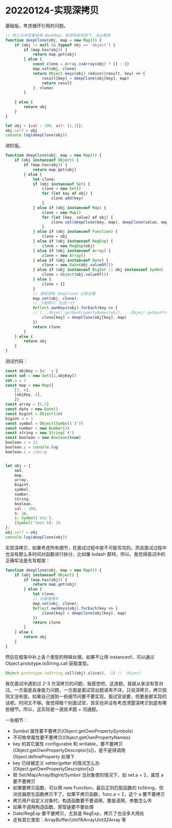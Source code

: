# 20220124-实现深拷贝

基础版，考虑循环引用的问题。

```JavaScript
// 网上众多答案使用 WeakMap，我觉得本场景下，没必要用
function deepClone(obj, map = new Map()) {
	if (obj != null && typeof obj == 'object') {
		if (map.has(obj)) {
			return map.get(obj)
		} else {
			const clone = Array.isArray(obj) ? [] : {}
			map.set(obj, clone)
			return Object.keys(obj).reduce((result, key) => {
				result[key] = deepClone(obj[key], map)
				return result 
			}, clone)	
		}
		
	} else {
		return obj
	}
}

let obj = {val : 100, arr: [1,3]};
obj.self = obj
console.log(deepClone(obj))
```

进阶版。

```JavaScript
function deepClone(obj, map = new Map()) {
	if (obj instanceof Object) {
		if (map.has(obj)) {
			return map.get(obj)
		} else {
			let clone;
			if (obj instanceof Set) {
				clone = new Set()
				for (let key of obj) {
					clone.add(key)
				}
			} else if (obj instanceof Map) {
				clone = new Map()
				for (let [key, value] of obj) {
					clone.set(deepClone(key, map), deepClone(value, map))
				}
			} else if (obj instanceof Function) {
				clone = obj
			} else if (obj instanceof RegExp) {
				clone = new RegExp(obj)
			} else if (obj instanceof Array) {
				clone = new Array()
			} else if (obj instanceof Date) {
				clone = new Date(obj.valueOf())
			} else if (obj instanceof BigInt || obj instanceof Symbol || obj instanceof Number || obj instanceof String || obj instanceof Boolean) {
				clone = Object(obj.valueOf())
			} else {
				clone = {}
			}
			// 递规调用 deepClone 之前设置
			map.set(obj, clone);
			// 下面两行，任选一行
			Reflect.ownKeys(obj).forEach(key => {
			// [...Object.getOwnPropertyNames(obj), ...Object.getOwnPropertySymbols(obj)].forEach(key => {
				clone[key] = deepClone(obj[key], map)
			})
			return clone
		}
	} else {
		return obj
	}
}
```

测试代码：

```JavaScript
const objKey = {x: 'y'}
const set = new Set([1,objKey])
set.a = 3
const map = new Map([
	[3, 4],
	[objKey, 4],
	])
const array = [5,6]
const date = new Date()
const bigint = Object(2n)
bigint.a = 3
const symbol = Object(Symbol('3'))
const number = new Number(3)
const string = new String('4')
const boolean = new Boolean(true)
boolean.x = 33
boolean.y = console.log
boolean.z = /abc/g


let obj = {
	set,
	map,
	array,
	bigint,
	symbol,
	number,
	string,
	boolean,
	val : 100,
	b: 2n,
	s: Symbol('stu'),
	[Symbol('test')]: 34
};
obj.self = obj
console.log(deepClone(obj))
```

实现深拷贝，如果考虑所有细节，在面试过程中是不可能写完的。而且面试过程中也没有那么多时间对函数进行拆分，比如像 lodash 那样。所以，我觉得面试中的正确写法是先写框架：

```JavaScript
function deepClone(obj, map = new Map()) {
	if (obj instanceof Object) {
		if (map.has(obj)) {
			return map.get(obj)
		} else {
			let clone;
			// 后面慢慢补
			map.set(obj, clone);
			Reflect.ownKeys(obj).forEach(key => {
				clone[key] = deepClone(obj[key], map)
			})
			return clone
		}
	} else {
		return obj
	}
}
```

然后在框架中补上各个类型的特殊处理。如果不让用 instanceof，可以通过 Object.prototype.toString.call 获取类型。

```JavaScript
Object.prototype.toString.call(obj).slice(8, -1) // 'Object'
```

我在面试中遇到过 2-3 次深拷贝的问题，我感觉吧，这道题，我就从来没有答对过。一方面是自身能力问题，一方面是面试官出题语焉不详。只说深拷贝，拷贝规则又没有提。如果自己提到一些细节问要不要实现，面试官说要，但要是都实现的话呢，时间又不够。我觉得极个别面试官，其实也并没有考虑清楚深拷贝到底有哪些细节。所以，这实际是一道技术题 + 沟通题。

一些细节：

- Symbol 属性要不要拷贝(Object.getOwnPropertySymbols)
- 不可枚举属性要不要拷贝(Object.getOwnPropertyNames)
- key 的其它属性 configurable 和 writable，要不要拷贝(Object.getOwnPropertyDescriptor[s])，是不是得调用 Object.defineProperty 处理下
- key 已经被定义 setter/getter 的情况怎么办(Object.getOwnPropertyDescriptor[s])
- 把 Set/Map/Array/BigInt/Symbol 当对象使的情况下，如 set.a = 2，属性 a 要不要拷贝
- 如果要拷贝函数，可以用 new Function，最后正则匹配函数的 toString，但浏览器原生函数拷贝不了。如果不拷贝函数，func.a = 2，这个 a 要不要拷贝
- 拷贝用户自定义对象时，构造函数要不要调用，要是调用，参数怎么传
- 如果不调用构造函数，原型链要不要处理	
- Date/RegExp 要不要拷贝，尤其是 RegExp，拷贝了也没多大用处
- 还有其它类型：ArrayBuffer/Uint16ArrayUint32Array 等




















